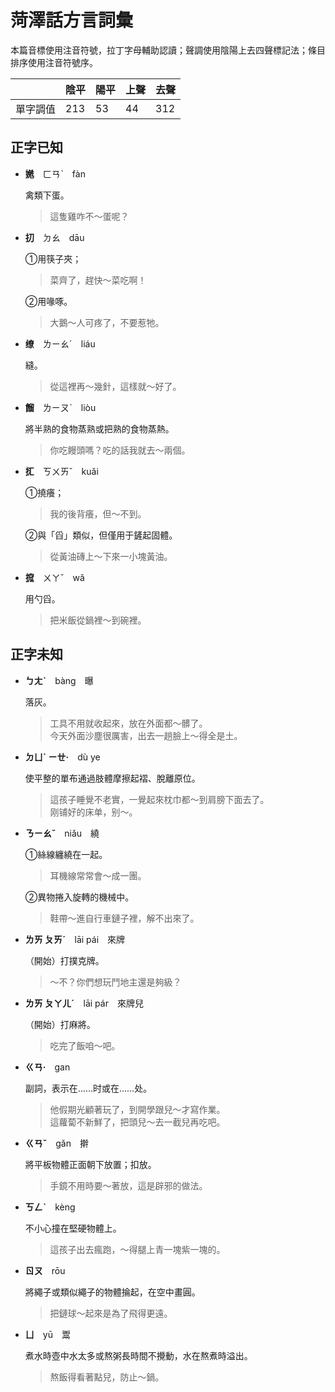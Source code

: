 # 菏澤話方言詞彙

本篇音標使用注音符號，拉丁字母輔助認讀；聲調使用陰陽上去四聲標記法；條目排序使用注音符號序。

||陰平|陽平|上聲|去聲|
|---|---|---|---|---|
|單字調值|213|53|44|312|

## 正字已知

- **嬎**　ㄈㄢˋ　fàn

  禽類下蛋。
  > 這隻雞咋不～蛋呢？

- **㧅**　ㄉㄠ　dāu

  ①用筷子夾；
  > 菜齊了，趕快～菜吃啊！
  
  ②用喙啄。
  > 大鵝～人可疼了，不要惹牠。

- **缭**　ㄌㄧㄠˊ　liáu

  縫。
  > 從這裡再～幾針，這樣就～好了。

- **餾**　ㄌㄧㄡˋ　liòu

  將半熟的食物蒸熟或把熟的食物蒸熱。
  > 你吃饅頭嗎？吃的話我就去～兩個。

- **㧟**　ㄎㄨㄞˇ　kuǎi

  ①撓癢；
  > 我的後背癢，但～不到。

  ②與「舀」類似，但僅用于鏟起固體。
  > 從黃油磚上～下來一小塊黃油。

- **搲**　ㄨㄚˇ　wǎ

  用勺舀。
  > 把米飯從鍋裡～到碗裡。

## 正字未知

- **ㄅㄤˋ**　bàng　曝

  落灰。
  > 工具不用就收起來，放在外面都～髒了。  
    今天外面沙塵很厲害，出去一趟臉上～得全是土。

- **ㄉㄩˋ ㄧㄝ·**　dù ye

  使平整的單布通過肢體摩擦起褶、脫離原位。
  > 這孩子睡覺不老實，一覺起來枕巾都～到肩膀下面去了。  
  > 刚铺好的床单，别～。

- **ㄋㄧㄠˇ**　niǎu　繞

  ①絲線纏繞在一起。
  > 耳機線常常會～成一團。

  ②異物捲入旋轉的機械中。
  > 鞋帶～進自行車鏈子裡，解不出來了。

- **ㄌㄞ ㄆㄞˊ**　lāi pái　來牌

  （開始）打撲克牌。
  > ～不？你們想玩鬥地主還是夠級？

- **ㄌㄞ ㄆㄚㄦˊ**　lāi pár　來牌兒

  （開始）打麻將。
  > 吃完了飯咱～吧。

- **ㄍㄢ·**　gan

  副詞，表示在……时或在……处。
  > 他假期光顧著玩了，到開學跟兒～才寫作業。  
    這蘿蔔不新鮮了，把頭兒～去一截兒再吃吧。

- **ㄍㄢˇ**　gǎn　擀

  將平板物體正面朝下放置；扣放。
  > 手鏡不用時要～著放，這是辟邪的做法。

- **ㄎㄥˋ**　kèng

  不小心撞在堅硬物體上。
  > 這孩子出去瘋跑，～得腿上青一塊紫一塊的。

- **ㄖㄡ**　rōu

  將繩子或類似繩子的物體掄起，在空中畫圓。
  > 把鏈球～起來是為了飛得更遠。

- **ㄩ**　yū　鬻

  煮水時壺中水太多或熬粥長時間不攪動，水在熬煮時溢出。
  > 熬飯得看著點兒，防止～鍋。

